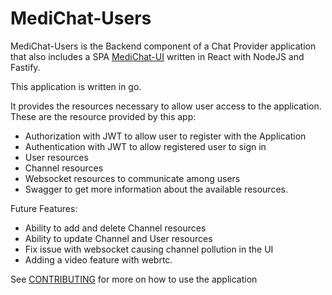 # MediChat-Users

MediChat-Users is the Backend component of a Chat Provider application that also includes a SPA [MediChat-UI]() written in React with NodeJS and Fastify.

This application is written in go.

It provides the resources necessary to allow user access to the application. These are the resource provided by this app:

- Authorization with JWT to allow user to register with the Application
- Authentication with JWT to allow registered user to sign in
- User resources
- Channel resources
- Websocket resources to communicate among users
- Swagger to get more information about the available resources.


Future Features:

- Ability to add and delete Channel resources
- Ability to update Channel and User resources
- Fix issue with websocket causing channel pollution in the UI
- Adding a video feature with webrtc.

See [CONTRIBUTING](CONTRIBUTING.md) for more on how to use the application
